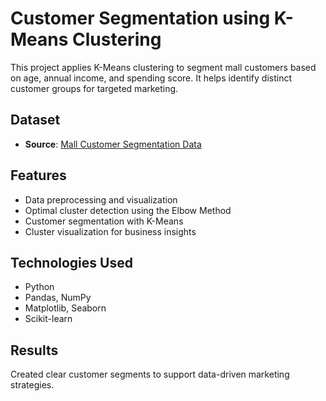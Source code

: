 # Customer Segmentation using K-Means Clustering

This project applies K-Means clustering to segment mall customers based on age, annual income, and spending score. It helps identify distinct customer groups for targeted marketing.

## Dataset

- **Source**: [Mall Customer Segmentation Data](https://www.kaggle.com/datasets/vjchoudhary7/customer-segmentation-tutorial-in-python)

## Features

- Data preprocessing and visualization
- Optimal cluster detection using the Elbow Method
- Customer segmentation with K-Means
- Cluster visualization for business insights

## Technologies Used

- Python
- Pandas, NumPy
- Matplotlib, Seaborn
- Scikit-learn

## Results

Created clear customer segments to support data-driven marketing strategies.
